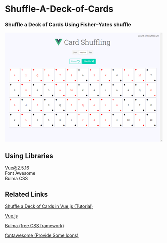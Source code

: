 # Shuffle-A-Deck-of-Cards
### Shuffle a Deck of Cards Using Fisher–Yates shuffle

![alt text](img/Capture1.png "Card Shuffling Capture 1")

## Using Libraries
Vue@2.5.16 <br>
Font Awesome <br>
Bulma CSS


## Related Links
[Shuffle a Deck of Cards in Vue.js (Tutorial)](https://medium.com/fullstackio/tutorial-shuffle-a-deck-of-cards-in-vue-js-b65da4c59b1 "Shuffle a Deck of Cards in Vue.js")

[Vue.js](https://vuejs.org/ "Vue.js")

[Bulma (free CSS framework) ](https://bulma.io/ "Bulma")

[fontawesome (Provide Some Icons) ](https://fontawesome.com/ "fontawesome")





